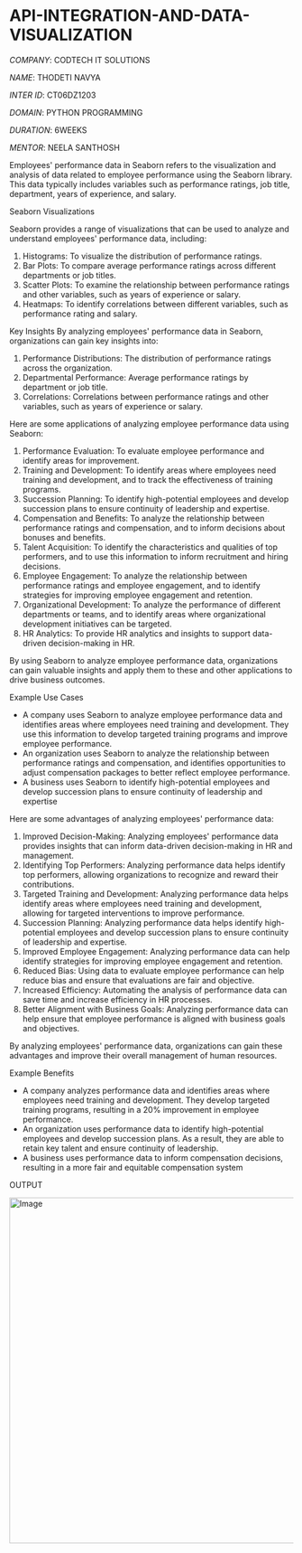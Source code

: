 # API-INTEGRATION-AND-DATA-VISUALIZATION

*COMPANY*: CODTECH IT SOLUTIONS

*NAME*: THODETI NAVYA

*INTER ID*: CT06DZ1203

*DOMAIN*: PYTHON PROGRAMMING

*DURATION*: 6WEEKS

*MENTOR*: NEELA SANTHOSH

Employees' performance data in Seaborn refers to the visualization and analysis of data related to employee performance using the Seaborn library. This data typically includes variables such as performance ratings, job title, department, years of experience, and salary.

Seaborn Visualizations

Seaborn provides a range of visualizations that can be used to analyze and understand employees' performance data, including:
1. Histograms: To visualize the distribution of performance ratings.
2. Bar Plots: To compare average performance ratings across different departments or job titles.
3. Scatter Plots: To examine the relationship between performance ratings and other variables, such as years of experience or salary.
4. Heatmaps: To identify correlations between different variables, such as performance rating and salary.

Key Insights
By analyzing employees' performance data in Seaborn, organizations can gain key insights into:

1. Performance Distributions: The distribution of performance ratings across the organization.
2. Departmental Performance: Average performance ratings by department or job title.
3. Correlations: Correlations between performance ratings and other variables, such as years of experience or salary.

Here are some applications of analyzing employee performance data using Seaborn:

1. Performance Evaluation: To evaluate employee performance and identify areas for improvement.
2. Training and Development: To identify areas where employees need training and development, and to track the effectiveness of training programs.
3. Succession Planning: To identify high-potential employees and develop succession plans to ensure continuity of leadership and expertise.
4. Compensation and Benefits: To analyze the relationship between performance ratings and compensation, and to inform decisions about bonuses and benefits.
5. Talent Acquisition: To identify the characteristics and qualities of top performers, and to use this information to inform recruitment and hiring decisions.
6. Employee Engagement: To analyze the relationship between performance ratings and employee engagement, and to identify strategies for improving employee engagement and retention.
7. Organizational Development: To analyze the performance of different departments or teams, and to identify areas where organizational development initiatives can be targeted.
8. HR Analytics: To provide HR analytics and insights to support data-driven decision-making in HR.

By using Seaborn to analyze employee performance data, organizations can gain valuable insights and apply them to these and other applications to drive business outcomes.

Example Use Cases

- A company uses Seaborn to analyze employee performance data and identifies areas where employees need training and development. They use this information to develop targeted training programs and improve employee performance.
- An organization uses Seaborn to analyze the relationship between performance ratings and compensation, and identifies opportunities to adjust compensation packages to better reflect employee performance.
- A business uses Seaborn to identify high-potential employees and develop succession plans to ensure continuity of leadership and expertise

Here are some advantages of analyzing employees' performance data:

1. Improved Decision-Making: Analyzing employees' performance data provides insights that can inform data-driven decision-making in HR and management.
2. Identifying Top Performers: Analyzing performance data helps identify top performers, allowing organizations to recognize and reward their contributions.
3. Targeted Training and Development: Analyzing performance data helps identify areas where employees need training and development, allowing for targeted interventions to improve performance.
4. Succession Planning: Analyzing performance data helps identify high-potential employees and develop succession plans to ensure continuity of leadership and expertise.
5. Improved Employee Engagement: Analyzing performance data can help identify strategies for improving employee engagement and retention.
6. Reduced Bias: Using data to evaluate employee performance can help reduce bias and ensure that evaluations are fair and objective.
7. Increased Efficiency: Automating the analysis of performance data can save time and increase efficiency in HR processes.
8. Better Alignment with Business Goals: Analyzing performance data can help ensure that employee performance is aligned with business goals and objectives.

By analyzing employees' performance data, organizations can gain these advantages and improve their overall management of human resources.

Example Benefits

- A company analyzes performance data and identifies areas where employees need training and development. They develop targeted training programs, resulting in a 20% improvement in employee performance.
- An organization uses performance data to identify high-potential employees and develop succession plans. As a result, they are able to retain key talent and ensure continuity of leadership.
- A business uses performance data to inform compensation decisions, resulting in a more fair and equitable compensation system

 OUTPUT

  <img width="1280" height="612" alt="Image" src="https://github.com/user-attachments/assets/24e64d33-860a-451b-851c-3c09bcf7238d" />

